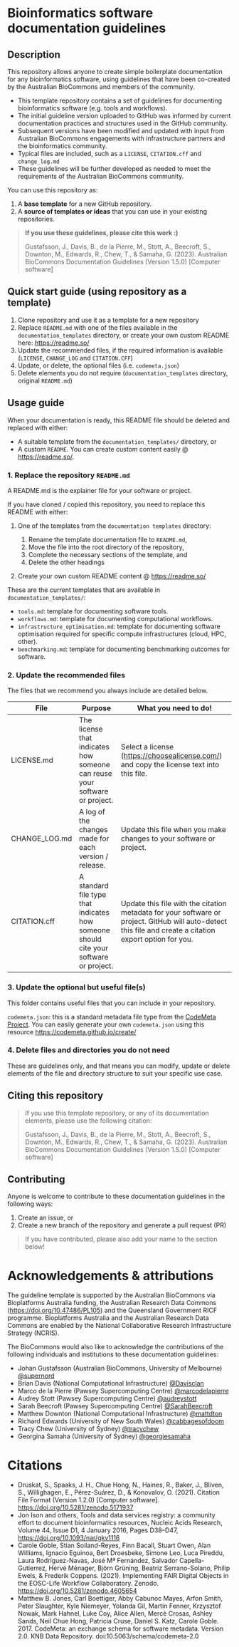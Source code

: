 Bioinformatics software documentation guidelines
==============

## Description

This repository allows anyone to create simple boilerplate documentation for any bioinformatics software, using guidelines that have been co-created by the Australian BioCommons and members of the community.

- This template repository contains a set of guidelines for documenting bioinformatics software (e.g. tools and workflows).
- The initial guideline version uploaded to GitHub was informed by current documentation practices and structures used in the GitHub community.
- Subsequent versions have been modified and updated with input from Australian BioCommons engagements with infrastructure partners and the bioinformatics community.
- Typical files are included, such as a `LICENSE`, `CITATION.cff` and `change_log.md`
- These guidelines will be further developed as needed to meet the requirements of the Australian BioCommons community.

You can use this repository as:

1. A **base template** for a new GitHub repository. 
2. A **source of templates or ideas** that you can use in your existing repositories. 

> **If you use these guidelines, please cite this work :)**
> 
> Gustafsson, J., Davis, B., de la Pierre, M., Stott, A., Beecroft, S., Downton, M., Edwards, R., Chew, T., & Samaha, G. (2023). Australian BioCommons Documentation Guidelines (Version 1.5.0) [Computer software]


## Quick start guide (using repository as a template)

1. Clone repository and use it as a template for a new repository
2. Replace `README.md` with one of the files available in the `documentation_templates` directory, or create your own custom README here: https://readme.so/
3. Update the recommended files, if the required information is available (`LICENSE`, `CHANGE_LOG` and `CITATION.CFF`)
4. Update, or delete, the optional files (i.e. `codemeta.json`)
5. Delete elements you do not require (`documentation_templates` directory, original `README.md`)


## Usage guide

When your documentation is ready, this README file should be deleted and replaced with either:
- A suitable template from the `documentation_templates/` directory, or 
- A custom `README`. You can create custom content easily @ https://readme.so/.


### 1. Replace the repository `README.md`

A README.md is the explainer file for your software or project. 

If you have cloned / copied this repository, you need to replace this README with either: 

1. One of the templates from the `documentation templates` directory:
   1. Rename the template documentation file to `README.md`,
   2. Move the file into the root directory of the repository,
   3. Complete the necessary sections of the template, and 
   4. Delete the other headings

2. Create your own custom README content @ https://readme.so/

These are the current templates that are available in `documentation_templates/`:
- `tools.md`: template for documenting software tools.
- `workflows.md`: template for documenting computational workflows.
- `infrastructure_optimisation.md`: template for documenting software optimisation required for specific compute infrastructures (cloud, HPC, other).
- `benchmarking.md`: template for documenting benchmarking outcomes for software.


### 2. Update the recommended files

The files that we recommend you always include are detailed below.

| File | Purpose  | What you need to do!                                                                                                                                                                                     |
|------|----------|----------------------------------------------------------------------------------------------------------------------------------------------------------------------------------------------------------|
|LICENSE.md| The license that indicates how someone can reuse your software or project. | Select a license (https://choosealicense.com/) and copy the license text into this file.                                                                                                                 |
|CHANGE_LOG.md| A log of the changes made for each version / release. | Update this file when you make changes to your software or project.    |
|CITATION.cff| A standard file type that indicates how someone should cite your software or project. | Update this file with the citation metadata for your software or project. GitHub will auto-detect this file and create a citation export option for you.                                                   |


### 3. Update the optional but useful file(s)

This folder contains useful files that you can include in your repository.

`codemeta.json`: this is a standard metadata file type from the [CodeMeta Project](https://codemeta.github.io/). You can easily generate your own `codemeta.json` using this resource https://codemeta.github.io/create/
 

### 4. Delete files and directories you do not need

These are guidelines only, and that means you can modify, update or delete elements of the file and directory structure to suit your specific use case.


## Citing this repository

> If you use this template repository, or any of its documentation elements, please use the following citation:
> 
> Gustafsson, J., Davis, B., de la Pierre, M., Stott, A., Beecroft, S., Downton, M., Edwards, R., Chew, T., & Samaha, G. (2023). Australian BioCommons Documentation Guidelines (Version 1.5.0) [Computer software]


## Contributing

Anyone is welcome to contribute to these documentation guidelines in the following ways: 

1. Create an issue, or
2. Create a new branch of the repository and generate a pull request (PR)

> If you have contributed, please also add your name to the section below!


# Acknowledgements & attributions

The guideline template is supported by the Australian BioCommons via Bioplatforms Australia funding, the Australian Research Data Commons (https://doi.org/10.47486/PL105) and the Queensland Government RICF programme. Bioplatforms Australia and the Australian Research Data Commons are enabled by the National Collaborative Research Infrastructure Strategy (NCRIS).

The BioCommons would also like to acknowledge the contributions of the following individuals and institutions to these documentation guidelines:

- Johan Gustafsson (Australian BioCommons, University of Melbourne) [@supernord](https://github.com/supernord)
- Brian Davis (National Computational Infrastructure) [@Davisclan](https://github.com/Davisclan)
- Marco de la Pierre (Pawsey Supercomputing Centre) [@marcodelapierre](https://github.com/marcodelapierre)
- Audrey Stott (Pawsey Supercomputing Centre) [@audreystott](https://github.com/audreystott)
- Sarah Beecroft (Pawsey Supercomputing Centre) [@SarahBeecroft](https://github.com/SarahBeecroft)
- Matthew Downton (National Computational Infrastructure) [@mattdton](https://github.com/mattdton)
- Richard Edwards (University of New South Wales) [@cabbagesofdoom](https://github.com/cabbagesofdoom)
- Tracy Chew (University of Sydney) [@tracychew](https://github.com/tracychew)
- Georgina Samaha (University of Sydney) [@georgiesamaha](https://github.com/georgiesamaha)


# Citations

- Druskat, S., Spaaks, J. H., Chue Hong, N., Haines, R., Baker, J., Bliven, S., Willighagen, E., Pérez-Suárez, D., & Konovalov, O. (2021). Citation File Format (Version 1.2.0) [Computer software]. https://doi.org/10.5281/zenodo.5171937
- Jon Ison and others, Tools and data services registry: a community effort to document bioinformatics resources, Nucleic Acids Research, Volume 44, Issue D1, 4 January 2016, Pages D38–D47, https://doi.org/10.1093/nar/gkv1116
- Carole Goble, Stian Soiland-Reyes, Finn Bacall, Stuart Owen, Alan Williams, Ignacio Eguinoa, Bert Droesbeke, Simone Leo, Luca Pireddu, Laura Rodríguez-Navas, José Mª Fernández, Salvador Capella-Gutierrez, Hervé Ménager, Björn Grüning, Beatriz Serrano-Solano, Philip Ewels, & Frederik Coppens. (2021). Implementing FAIR Digital Objects in the EOSC-Life Workflow Collaboratory. Zenodo. https://doi.org/10.5281/zenodo.4605654
- Matthew B. Jones, Carl Boettiger, Abby Cabunoc Mayes, Arfon Smith, Peter Slaughter, Kyle Niemeyer, Yolanda Gil, Martin Fenner, Krzysztof Nowak, Mark Hahnel, Luke Coy, Alice Allen, Mercè Crosas, Ashley Sands, Neil Chue Hong, Patricia Cruse, Daniel S. Katz, Carole Goble. 2017. CodeMeta: an exchange schema for software metadata. Version 2.0. KNB Data Repository. doi:10.5063/schema/codemeta-2.0

